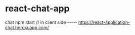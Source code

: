 # react-chat-app
chat
npm start // in client side  ----- 
https://react-application-chat.herokuapp.com/
<!--
Admin URL: https://app.netlify.com/sites/aliandsamer
URL:       https://aliandsamer.netlify.com
Site ID:   35e83be1-b46e-4aee-b9e8-526beff357c1
"aliandsamer" site was created
-->